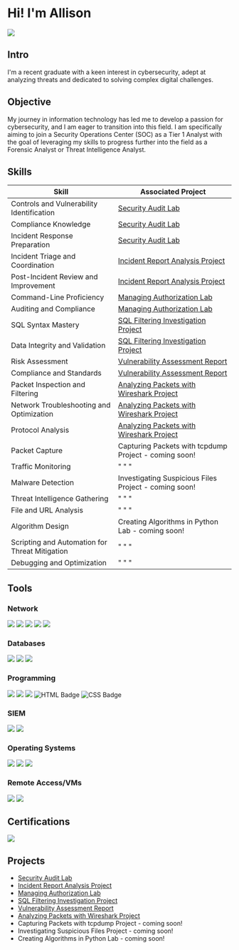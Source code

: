 # Hi! I'm Allison
<a href="https://www.linkedin.com/in/allisonefhumphrey/"><img src="https://img.shields.io/badge/-LinkedIn-0072b1?&style=for-the-badge&logo=linkedin&logoColor=white" /></a>
## Intro
I'm a recent graduate with a keen interest in cybersecurity, adept at analyzing threats and dedicated to solving complex digital challenges. 

## Objective

My journey in information technology has led me to develop a passion for cybersecurity, and I am eager to transition into this field. I am specifically aiming to join a Security Operations Center (SOC) as a Tier 1 Analyst with the goal of leveraging my skills to progress further into the field as a Forensic Analyst or Threat Intelligence Analyst.

## Skills

| Skill                                         | Associated Project         |
|-----------------------------------------------|----------------------------|
| Controls and Vulnerability Identification  | <a href="https://github.com/aehumphrey/Security-Audit-Lab">Security Audit Lab</a>|
| Compliance Knowledge  | <a href="https://github.com/aehumphrey/Security-Audit-Lab">Security Audit Lab</a>|
| Incident Response Preparation  | <a href="https://github.com/aehumphrey/Security-Audit-Lab">Security Audit Lab</a>|
| Incident Triage and Coordination | <a href="https://github.com/aehumphrey/Security-Report-Analysis-Project">Incident Report Analysis Project</a>|
| Post-Incident Review and Improvement  |<a href="https://github.com/aehumphrey/Security-Report-Analysis-Project">Incident Report Analysis Project</a>|
| Command-Line Proficiency  |<a href ="https://github.com/aehumphrey/File-Permissions-Linux-Lab">Managing Authorization Lab</a>|
| Auditing and Compliance  |<a href ="https://github.com/aehumphrey/File-Permissions-Linux-Lab">Managing Authorization Lab</a>|
| SQL Syntax Mastery  | <a href="https://github.com/aehumphrey/SQL-Filtering-Investigation-Project/">SQL Filtering Investigation Project</a>|
| Data Integrity and Validation  | <a href="https://github.com/aehumphrey/SQL-Filtering-Investigation-Project/">SQL Filtering Investigation Project</a>|
| Risk Assessment  |  <a href= "https://github.com/aehumphrey/Vulnerability-Assessment-Report">Vulnerability Assessment Report</a>|
| Compliance and Standards  | <a href= "https://github.com/aehumphrey/Vulnerability-Assessment-Report">Vulnerability Assessment Report</a>|
| Packet Inspection and Filtering  | <a href="https://github.com/aehumphrey/Analyzing-Packets-Wireshark">Analyzing Packets with Wireshark Project</a>|
| Network Troubleshooting and Optimization  | <a href="https://github.com/aehumphrey/Analyzing-Packets-Wireshark">Analyzing Packets with Wireshark Project</a>|
| Protocol Analysis  | <a href="https://github.com/aehumphrey/Analyzing-Packets-Wireshark">Analyzing Packets with Wireshark Project</a>|
| Packet Capture | Capturing Packets with tcpdump Project - coming soon!|
| Traffic Monitoring  | " " "  |
| Malware Detection  | Investigating Suspicious Files Project - coming soon!|
| Threat Intelligence Gathering | " " "|
| File and URL Analysis  | " " "  |
| Algorithm Design | Creating Algorithms in Python Lab - coming soon! |
| Scripting and Automation for Threat Mitigation | " " " |
| Debugging and Optimization | " " "|

## Tools

### Network
<div>
    <img src="https://img.shields.io/badge/-Suricata-EF3B2D?&style=for-the-badge&logo=Suricata&logoColor=white" />
    <img src="https://img.shields.io/badge/-tcpdump-1679A7?&style=for-the-badge&logo=tcpdump&logoColor=white" />
    <img src="https://img.shields.io/badge/-Wireshark-1679A7?&style=for-the-badge&logo=Wireshark&logoColor=white" />
    <img src="https://img.shields.io/badge/-VirusTotal-394496?style=for-the-badge&logo=virustotal&logoColor=white" />
    <img src="https://img.shields.io/badge/-Mimecast-005FF9?&style=for-the-badge&logio=Mimecast&logoColor=white" />

</div>

### Databases
<div>
    <img src="https://img.shields.io/badge/-MySQL-4479A1?style=for-the-badge&logo=MySQL&logoColor=white"</>
    <img src="https://img.shields.io/badge/-SQLite-003B57?style=for-the-badge&logo=SQLite&logoColor=white" />
    <img src="https://img.shields.io/badge/-PostgreSQL-336791?style=for-the-badge&logo=PostgreSQL&logoColor=white"</>

</div>

### Programming
<div>
    <img src="https://img.shields.io/badge/-Python-3776AB?&style=for-the-badge&logo=Python&logoColor=white" />
    <img src="https://img.shields.io/badge/-bash-4EAA25?style=for-the-badge&logo=gnu-bash&logoColor=white">
   <img src="https://img.shields.io/badge/-SQL-003B57?style=for-the-badge&logoColor=white">
    <img src="https://img.shields.io/badge/HTML-5E5E5E?style=for-the-badge&logo=html5&logoColor=E34F26" alt="HTML Badge">
    <img src="https://img.shields.io/badge/CSS-1572B6?style=for-the-badge&logo=css3&logoColor=white" alt="CSS Badge">
  
</div>

### SIEM
<div>
    <img src="https://img.shields.io/badge/-Google%20Chronicle-1679A7?&style=for-the-badge&logo=google-chronicle&logoColor=white" />
    <img src="https://img.shields.io/badge/-Splunk-000000?&style=for-the-badge&logo=Splunk&logoColor=white" />
</div>

### Operating Systems
<div>
    <img src = "https://img.shields.io/badge/-Debian-A81D33?style=for-the-badge&logo=Debian&logoColor=white"</>
   <img src="https://img.shields.io/badge/-Kali_Linux-557C94?style=for-the-badge&logo=KaliLinux&logoColor=white">
   <img src="https://img.shields.io/badge/-Ubuntu-E95420?style=for-the-badge&logo=ubuntu&logoColor=white">
   
</div>

### Remote Access/VMs
<div>
    <img src="https://img.shields.io/badge/-MariaDB-003545?&style=for-the-badge&logo=MariaDB&logoColor=white" />
   <img src="https://img.shields.io/badge/-myrtille-005FF9?&style=for-the-badge&logio=myrtille&logoColor=white" />
 
</div>

## Certifications
<div>
<a href="https://www.credly.com/badges/fa1c5e22-3e35-4c17-acf7-c6745190fe94/public_url"><img src="https://img.shields.io/badge/-Google%20Cybersecurity%20Professional%20Certificate-000080?&style=for-the-badge&logo=Google&logoColor=white" /></a>
    
</div>

## Projects
- <a href="https://github.com/aehumphrey/Security-Audit-Lab">Security Audit Lab</a>
- <a href="https://github.com/aehumphrey/Security-Report-Analysis-Project">Incident Report Analysis Project</a>
- <a href ="https://github.com/aehumphrey/File-Permissions-Linux-Lab">Managing Authorization Lab</a>
- <a href="https://github.com/aehumphrey/SQL-Filtering-Investigation-Project/">SQL Filtering Investigation Project</a>
- <a href= "https://github.com/aehumphrey/Vulnerability-Assessment-Report">Vulnerability Assessment Report</a>
- <a href="https://github.com/aehumphrey/Analyzing-Packets-Wireshark">Analyzing Packets with Wireshark Project</a>
- Capturing Packets with tcpdump Project - coming soon!
- Investigating Suspicious Files Project - coming soon!
- Creating Algorithms in Python Lab - coming soon!

